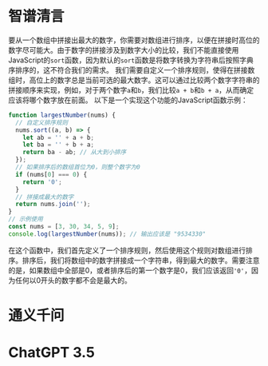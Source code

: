 # 智谱清言

要从一个数组中拼接出最大的数字，你需要对数组进行排序，以便在拼接时高位的数字尽可能大。由于数字的拼接涉及到数字大小的比较，我们不能直接使用JavaScript的`sort`函数，因为默认的`sort`函数是将数字转换为字符串后按照字典序排序的，这不符合我们的需求。
我们需要自定义一个排序规则，使得在拼接数组时，高位上的数字总是当前可选的最大数字。这可以通过比较两个数字字符串的拼接顺序来实现，例如，对于两个数字`a`和`b`，我们比较`a + b`和`b + a`，从而确定应该将哪个数字放在前面。
以下是一个实现这个功能的JavaScript函数示例：
```javascript
function largestNumber(nums) {
  // 自定义排序规则
  nums.sort((a, b) => {
    let ab = '' + a + b;
    let ba = '' + b + a;
    return ba - ab; // 从大到小排序
  });
  // 如果排序后的数组首位为0，则整个数字为0
  if (nums[0] === 0) {
    return '0';
  }
  // 拼接成最大的数字
  return nums.join('');
}
// 示例使用
const nums = [3, 30, 34, 5, 9];
console.log(largestNumber(nums)); // 输出应该是 "9534330"
```
在这个函数中，我们首先定义了一个排序规则，然后使用这个规则对数组进行排序。排序后，我们将数组中的数字拼接成一个字符串，得到最大的数字。需要注意的是，如果数组中全部是0，或者排序后的第一个数字是0，我们应该返回`'0'`，因为任何以0开头的数字都不会是最大的。

# 通义千问

# ChatGPT 3.5
